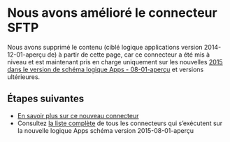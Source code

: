 <properties
    pageTitle="À l’aide du connecteur SFTP dans les applications de logique | Service d’application Microsoft Azure"
    description="Comment créer et configurer l’application Connecteur de SFTP ou API et l’utiliser dans une logique d’application dans le Service d’application Azure"
    authors="msftman"
    manager="erikre"
    editor=""
    services="logic-apps"
    documentationCenter=""/>

<tags
    ms.service="logic-apps"
    ms.workload="integration"
    ms.tgt_pltfrm="na"
    ms.devlang="na"
    ms.topic="article"
    ms.date="04/19/2016"
    ms.author="deonhe"/>

# <a name="weve-improved-the-sftp-connector"></a>Nous avons amélioré le connecteur SFTP 

Nous avons supprimé le contenu (ciblé logique applications version 2014-12-01-aperçu de) à partir de cette page, car ce connecteur a été mis à niveau et est maintenant pris en charge uniquement sur les nouvelles [2015 dans le version de schéma logique Apps - 08-01-aperçu](./app-service-logic-schema-2015-08-01.md) et versions ultérieures. 


## <a name="next-steps"></a>Étapes suivantes    

- [En savoir plus sur ce nouveau connecteur](../connectors/connectors-create-api-sftp.md)
- Consultez [la liste complète](../connectors/apis-list.md) de tous les connecteurs qui s’exécutent sur la nouvelle logique Apps schéma version 2015-08-01-aperçu  